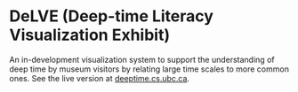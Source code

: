 # DeLVE (Deep-time Literacy Visualization Exhibit)

An in-development visualization system to support the understanding of deep time by museum visitors by relating large
time scales to more common ones. See the live version at [deeptime.cs.ubc.ca](deeptime.cs.ubc.ca).
